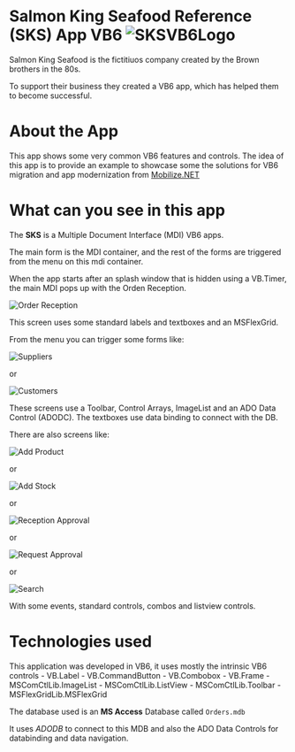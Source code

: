 # Salmon King Seafood Reference (SKS) App VB6 ![SKSVB6Logo](./Media/SKSVB6.jpg)


Salmon King Seafood is the fictitiuos company created by the  Brown brothers in the 80s.

To support their business they created a VB6 app, which has helped them to become successful.

# About the App

This app shows some very common VB6 features and controls. The idea of this app is to provide an example to showcase some the solutions for VB6 migration and app modernization from [Mobilize.NET](https://www.mobilize.net)

# What can you see in this app

The **SKS** is a Multiple Document Interface (MDI) VB6 apps.

The main form is the MDI container, and the rest of the forms are triggered from the menu on this mdi container.

When the app starts after an splash window that is hidden using a VB.Timer, the main MDI pops up with the Orden Reception.

![Order Reception](./Media/SKSPhotos/frmOrderReception.PNG)

This screen uses some standard labels and textboxes and an MSFlexGrid.

From the menu you can trigger some forms like:

![Suppliers](./Media/SKSPhotos/frmProviders.PNG)

or

![Customers](./Media/SKSPhotos/frmCustomers.PNG)

These screens use a Toolbar, Control Arrays, ImageList and an ADO Data Control (ADODC). The textboxes use data binding to connect with the DB.

There are also screens like:

![Add Product](./Media/SKSPhotos/frmAddProductTo.PNG)

or 

![Add Stock](./Media/SKSPhotos/frmAddStockManual.PNG)

or 

![Reception Approval](./Media/SKSPhotos/frmReceptionApproval.PNG)

or 

![Request Approval](./Media/SKSPhotos/frmRequestApproval.PNG)

or

![Search](./Media/SKSPhotos/frmSearch.PNG)

With some events, standard controls, combos and listview controls.

# Technologies used

This application was developed in VB6, it uses mostly the intrinsic VB6 controls 
    - VB.Label
    - VB.CommandButton
    - VB.Combobox
    - VB.Frame
    - MSComCtlLib.ImageList
    - MSComCtlLib.ListView
    - MSComCtlLib.Toolbar
    - MSFlexGridLib.MSFlexGrid

The database used is an **MS Access** Database called `Orders.mdb`

It uses *ADODB* to connect to this MDB and also the ADO Data Controls for databinding and data navigation.

